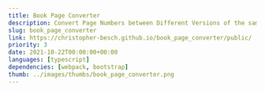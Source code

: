 ```yaml
---
title: Book Page Converter
description: Convert Page Numbers between Different Versions of the same Book.
slug: book_page_converter
link: https://christopher-besch.github.io/book_page_converter/public/
priority: 3
date: 2021-10-22T00:00:00+00:00
languages: [typescript]
dependencies: [webpack, bootstrap]
thumb: ../images/thumbs/book_page_converter.png
---
```


